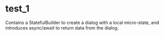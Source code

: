 # test_1

Contains a StatefulBuilder to create a dialog with a local micro-state, and introduces async/await to return data from the dialog.
